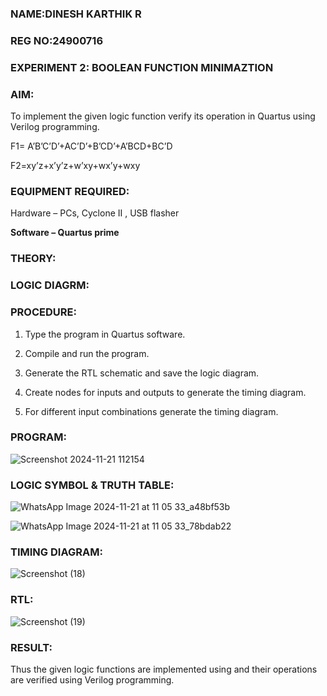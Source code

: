 ### NAME:DINESH KARTHIK R
### REG NO:24900716
### EXPERIMENT 2: BOOLEAN FUNCTION MINIMAZTION

### AIM:

To implement the given logic function verify its operation in Quartus using Verilog programming.

F1= A’B’C’D’+AC’D’+B’CD’+A’BCD+BC’D 

F2=xy’z+x’y’z+w’xy+wx’y+wxy

### EQUIPMENT REQUIRED:

Hardware – PCs, Cyclone II , USB flasher

**Software – Quartus prime**

### THEORY:

### LOGIC DIAGRM:

### PROCEDURE:

1.	Type the program in Quartus software.

2.	Compile and run the program.

3.	Generate the RTL schematic and save the logic diagram.

4.	Create nodes for inputs and outputs to generate the timing diagram.

5.	For different input combinations generate the timing diagram.


### PROGRAM:
![Screenshot 2024-11-21 112154](https://github.com/user-attachments/assets/119a29a2-779a-44ab-8f26-1b60476c3556)



### LOGIC SYMBOL & TRUTH TABLE:
![WhatsApp Image 2024-11-21 at 11 05 33_a48bf53b](https://github.com/user-attachments/assets/f6381c56-d2e3-4ba5-971d-ad28d304acd4)

![WhatsApp Image 2024-11-21 at 11 05 33_78bdab22](https://github.com/user-attachments/assets/7199b88c-b216-413e-9b8c-178af4c017f5)

### TIMING DIAGRAM:
![Screenshot (18)](https://github.com/user-attachments/assets/c991822c-0fb7-45fd-b506-848ff6ed73a4)


### RTL:
![Screenshot (19)](https://github.com/user-attachments/assets/6e23abfd-98be-48b7-a2f0-971060191bbb)




### RESULT:

Thus the given logic functions are implemented using and their operations are verified using Verilog programming.

